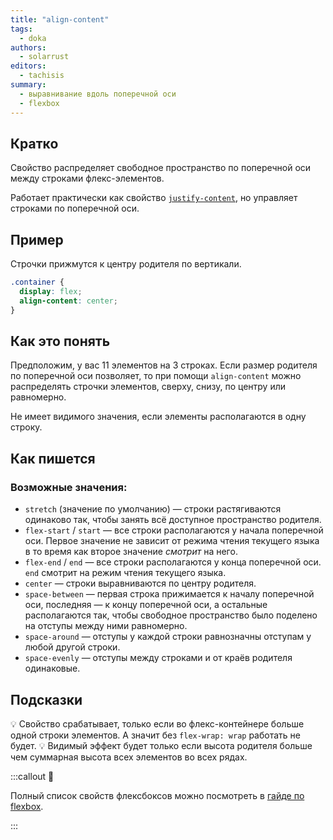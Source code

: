 ```yaml
---
title: "align-content"
tags:
  - doka
authors:
  - solarrust
editors:
  - tachisis
summary:
  - выравнивание вдоль поперечной оси
  - flexbox
---
```


## Кратко

Свойство распределяет свободное пространство по поперечной оси между строками флекс-элементов.

Работает практически как свойство [`justify-content`](/css/justify-content/), но управляет строками по поперечной оси.

## Пример

Строчки прижмутся к центру родителя по вертикали.

```css
.container {
  display: flex;
  align-content: center;
}
```

## Как это понять

Предположим, у вас 11 элементов на 3 строках. Если размер родителя по поперечной оси позволяет, то при помощи `align-content` можно распределять строчки элементов, сверху, снизу, по центру или равномерно.

Не имеет видимого значения, если элементы располагаются в одну строку.

## Как пишется

### Возможные значения:

- `stretch` (значение по умолчанию) — строки растягиваются одинаково так, чтобы занять всё доступное пространство родителя.
- `flex-start` / `start` — все строки располагаются у начала поперечной оси. Первое значение не зависит от режима чтения текущего языка в то время как второе значение _смотрит_ на него.
- `flex-end` / `end` — все строки располагаются у конца поперечной оси. `end` смотрит на режим чтения текущего языка.
- `center` — строки выравниваются по центру родителя.
- `space-between` — первая строка прижимается к началу поперечной оси, последняя — к концу поперечной оси, а остальные располагаются так, чтобы свободное пространство было поделено на отступы между ними равномерно.
- `space-around` — отступы у каждой строки равнозначны отступам у любой другой строки.
- `space-evenly` — отступы между строками и от краёв родителя одинаковые.

## Подсказки

💡 Свойство срабатывает, только если во флекс-контейнере больше одной строки элементов. А значит без `flex-wrap: wrap` работать не будет.
💡 Видимый эффект будет только если высота родителя больше чем суммарная высота всех элементов во всех рядах.

:::callout 📝

Полный список свойств флексбоксов можно посмотреть в [гайде по flexbox](/css/flexbox-guide/).

:::
